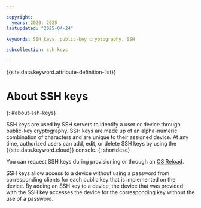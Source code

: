```yaml
---

copyright:
  years: 2020, 2025
lastupdated: "2025-04-24"

keywords: SSH keys, public-key cryptography, SSH

subcollection: ssh-keys

---
```


{{site.data.keyword.attribute-definition-list}}

# About SSH keys
{: #about-ssh-keys}

SSH keys are used by SSH servers to identify a user or device through public-key cryptography. SSH keys are made up of an alpha-numeric combination of characters and are unique to their assigned device. At any time, authorized users can add, edit, or delete SSH keys by using the {{site.data.keyword.cloud}} console.
{: shortdesc}

You can request SSH keys during provisioning or through an [OS Reload](/docs/bare-metal?topic=bare-metal-reloading-the-os).

SSH keys allow access to a device without using a password from corresponding clients for each public key that is implemented on the device. By adding an SSH key to a device, the device that was provided with the SSH key accesses the device for the corresponding key without the use of a password.
